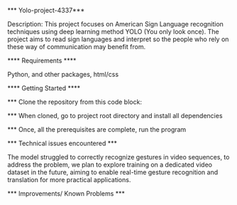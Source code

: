 *** Yolo-project-4337***

Description: This project focuses on American Sign Language recognition techniques using  deep learning method YOLO (You only look once). The project aims to read sign languages and interpret so the people who rely on these way of communication may benefit from.

**** Requirements ****

Python, and other packages, html/css

**** Getting Started ****

*** Clone the repository from this code block:

*** When cloned, go to project root directory and install all dependencies

*** Once, all the prerequisites are complete, run the program

*** Technical issues encountered ***
   
The model struggled to correctly recognize gestures in video sequences, to address the problem, we plan to explore training on a dedicated video dataset in the future, aiming to enable real-time gesture recognition and translation for more practical applications.


*** Improvements/ Known Problems ***

